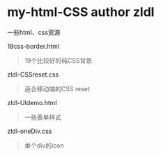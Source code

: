 # my-html-CSS author zldl

一些html、css资源

19css-border.html
>19个比较好的纯CSS背景

zldl-CSSreset.css
>适合移动端的CSS reset

zldl-UIdemo.html
>一些表单样式

zldl-oneDiv.css
>单个div的icon
